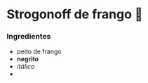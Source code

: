 # Strogonoff de frango :chicken:

### Ingredientes

- peito de frango
- **negrito**
- _itálico_
- 







